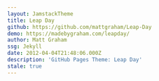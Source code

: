 ```yaml
---
layout: JamstackTheme
title: Leap Day
github: https://github.com/mattgraham/Leap-Day
demo: https://madebygraham.com/leapday/
author: Matt Graham
ssg: Jekyll
date: 2012-04-04T21:48:06.000Z
description: 'GitHub Pages Theme: Leap Day'
stale: true
---
```

